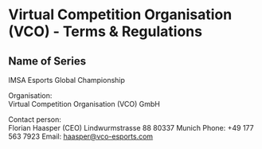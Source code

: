 # Virtual Competition Organisation (VCO) - Terms & Regulations

## Name of Series
IMSA Esports Global Championship

Organisation: 			
Virtual Competition Organisation (VCO) GmbH

Contact person: 		
Florian Haasper (CEO)
Lindwurmstrasse 88
80337 Munich
Phone: +49 177 563 7923
Email: haasper@vco-esports.com
